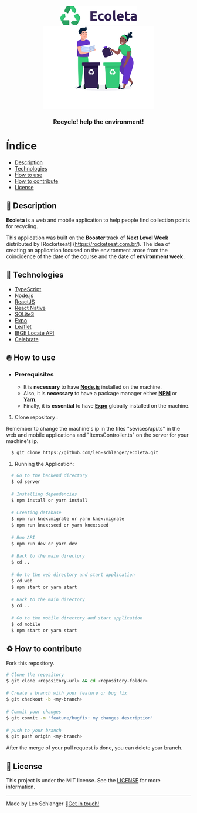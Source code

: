 <h3 align="center">
    <img alt="Logo" title="#logo" width="210px" src="assets/logo.svg">
    <img alt="Logo" title="#logo" width="300px" src="assets/home-background.svg">
    <br><br>
    <b>Recycle! help the environment!</b> 
</h3>

# Índice

- [Description](#description)
- [Technologies](#technologies)
- [How to use](#how-to-use)
- [How to contribute](#how-to-contribute)
- [License](#license)

<a id="description"></a>

## :book: Description

<strong> Ecoleta </strong> is a web and mobile application to help people find collection points for recycling.

This application was built on the <strong> Booster </strong> track of <strong> Next Level Week </strong> distributed by [Rocketseat] (https://rocketseat.com.br/). The idea of ​​creating an application focused on the environment arose from the coincidence of the date of the course and the date of <strong> environment week </strong>.

<a id="technologies"></a>
## :rocket: Technologies

- [TypeScript](https://www.typescriptlang.org/)
- [Node.js](https://nodejs.org/en/)
- [ReactJS](https://reactjs.org/)
- [React Native](https://reactnative.dev/)
- [SQLite3](https://sqlite.org/index.html)
- [Expo](https://expo.io/)
- [Leaflet](https://leafletjs.com/examples/quick-start/)
- [IBGE Locate API](https://servicodados.ibge.gov.br/api/docs/localidades?versao=1#api-UFs-estadosGet)
- [Celebrate](https://github.com/arb/celebrate)

<a id="how-to-use"></a>

## :fire: How to use

- ### **Prerequisites**

  - It is **necessary** to have **[Node.js](https://nodejs.org/en/)** installed on the machine.
  - Also, it is **necessary** to have a package manager either **[NPM](https://www.npmjs.com/)** or **[Yarn](https://yarnpkg.com/ )**.
  - Finally, it is **essential** to have **[Expo](https://expo.io/)** globally installed on the machine.

1. Clone repository :

  Remember to change the machine's ip in the files "sevices/api.ts" in the web and mobile applications and "ItemsController.ts" on the server for your machine's ip.

```bash
  $ git clone https://github.com/leo-schlanger/ecoleta.git
```

1. Running the Application:

```bash
  # Go to the backend directory
  $ cd server

  # Installing dependencies
  $ npm install or yarn install

  # Creating database
  $ npm run knex:migrate or yarn knex:migrate
  $ npm run knex:seed or yarn knex:seed

  # Run API
  $ npm run dev or yarn dev

  # Back to the main directory
  $ cd ..

  # Go to the web directory and start application
  $ cd web
  $ npm start or yarn start

  # Back to the main directory
  $ cd ..

  # Go to the mobile directory and start application
  $ cd mobile
  $ npm start or yarn start

```

<a id="how-to-contribute"></a>

## :recycle: How to contribute

Fork this repository.

```bash
# Clone the repository
$ git clone <repository-url> && cd <repository-folder>

# Create a branch with your feature or bug fix
$ git checkout -b <my-branch>

# Commit your changes
$ git commit -m 'feature/bugfix: my changes description'

# push to your branch
$ git push origin <my-branch>
```

After the merge of your pull request is done, you can delete your branch.

<a id="license"></a>

## :memo: License

This project is under the MIT license. See the [LICENSE](LICENSE.md) for more information.

---

Made by Leo Schlanger :wave:[Get in touch!](https://www.linkedin.com/in/leo-schlanger-226467192/)
